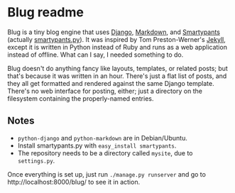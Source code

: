 Blug readme
===========

Blug is a tiny blog engine that uses [Django][], [Markdown][], and
[Smartypants][] (actually [smartypants.py][]). It was inspired by Tom
Preston-Werner's [Jekyll][], except it is written in Python instead of
Ruby and runs as a web application instead of offline. What can I say, I needed something to do.

[django]:           http://www.djangoproject.com/
[markdown]:         http://daringfireball.net/projects/markdown/
[smartypants]:      http://daringfireball.net/projects/smartypants/
[jekyll]:           http://tom.preston-werner.com/2008/11/17/blogging-like-a-hacker.html
[smartypants.py]:   http://web.chad.org/projects/smartypants.py/

Blug doesn't do anything fancy like layouts, templates, or related
posts; but that's because it was written in an hour. There's just a flat
list of posts, and they all get formatted and rendered against the same
Django template. There's no web interface for posting, either; just a
directory on the filesystem containing the properly-named entries.

Notes
-----

* `python-django` and `python-markdown` are in Debian/Ubuntu.
* Install smartypants.py with `easy_install smartypants`.
* The repository needs to be a directory called `mysite`, due to `settings.py`.

Once everything is set up, just run `./manage.py runserver` and go to
http://localhost:8000/blug/ to see it in action.
